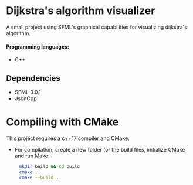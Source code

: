 # Dijkstra's algorithm visualizer
A small project using SFML's graphical capabilities for visualizing dijkstra's algorithm. 

#### Programming languages:
- C++

## Dependencies
- SFML 3.0.1
- JsonCpp

# Compiling with CMake

This project requires a c++17 compiler and CMake.
 - For compilation, create a new folder for the build files, initialize CMake and run Make:
```bash
     mkdir build && cd build
     cmake ..
     cmake --build .
